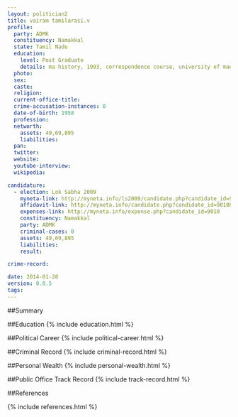 ```yaml
---
layout: politician2
title: vairam tamilarasi.v
profile: 
  party: ADMK
  constituency: Namakkal
  state: Tamil Nadu
  education: 
    level: Post Graduate
    details: ma history, 1993, correspondence course, university of madras
  photo: 
  sex: 
  caste: 
  religion: 
  current-office-title: 
  crime-accusation-instances: 0
  date-of-birth: 1958
  profession: 
  networth: 
    assets: 49,69,895
    liabilities: 
  pan: 
  twitter: 
  website: 
  youtube-interview: 
  wikipedia: 

candidature: 
  - election: Lok Sabha 2009
    myneta-link: http://myneta.info/ls2009/candidate.php?candidate_id=9010
    affidavit-link: http://myneta.info/candidate.php?candidate_id=9010&scan=original
    expenses-link: http://myneta.info/expense.php?candidate_id=9010
    constituency: Namakkal 
    party: ADMK
    criminal-cases: 0
    assets: 49,69,895
    liabilities: 
    result:  

crime-record: 

date: 2014-01-28
version: 0.0.5
tags: 
---
```

##Summary


##Education
{% include education.html %}


##Political Career
{% include political-career.html %}


##Criminal Record
{% include criminal-record.html %}


##Personal Wealth
{% include personal-wealth.html %}


##Public Office Track Record
{% include track-record.html %}


##References


{% include references.html %}